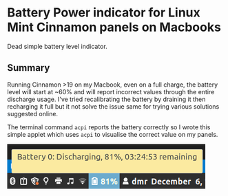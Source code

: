 # Battery Power indicator for Linux Mint Cinnamon panels on Macbooks

Dead simple battery level indicator.

## Summary

Running Cinnamon >19 on my Macbook, even on a full charge, the battery level will start at ~60% and will report incorrect values through the entire discharge usage. I've tried recalibrating the battery by draining it then recharging it full but it not solve the issue same for trying various solutions suggested online.

The terminal command `acpi` reports the battery correctly so I wrote this simple applet which uses `acpi` to visualise the correct value on my panels.

![Screenshot](screenshot.png)